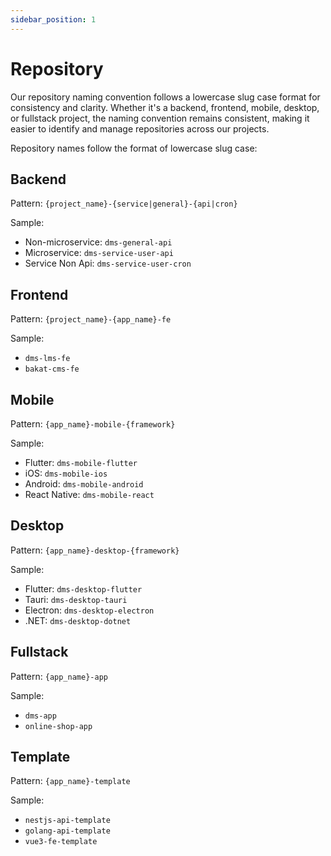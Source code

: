 ```yaml
---
sidebar_position: 1
---
```


# Repository

Our repository naming convention follows a lowercase slug case format for consistency and clarity. Whether it's a backend, frontend, mobile, desktop, or fullstack project, the naming convention remains consistent, making it easier to identify and manage repositories across our projects.

Repository names follow the format of lowercase slug case:

## Backend

Pattern: `{project_name}-{service|general}-{api|cron}`

Sample:

-   Non-microservice: `dms-general-api`
-   Microservice: `dms-service-user-api`
-   Service Non Api: `dms-service-user-cron`

## Frontend

Pattern: `{project_name}-{app_name}-fe`

Sample:

-   `dms-lms-fe`
-   `bakat-cms-fe`

## Mobile

Pattern: `{app_name}-mobile-{framework}`

Sample:

-   Flutter: `dms-mobile-flutter`
-   iOS: `dms-mobile-ios`
-   Android: `dms-mobile-android`
-   React Native: `dms-mobile-react`

## Desktop

Pattern: `{app_name}-desktop-{framework}`

Sample:

-   Flutter: `dms-desktop-flutter`
-   Tauri: `dms-desktop-tauri`
-   Electron: `dms-desktop-electron`
-   .NET: `dms-desktop-dotnet`

## Fullstack

Pattern: `{app_name}-app`

Sample:

-   `dms-app`
-   `online-shop-app`

## Template

Pattern: `{app_name}-template`

Sample:

-   `nestjs-api-template`
-   `golang-api-template`
-   `vue3-fe-template`
